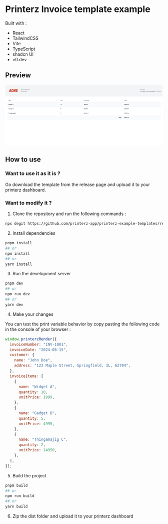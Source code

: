 # Printerz Invoice template example

Built with :

- React
- TailwindCSS
- Vite
- TypeScript
- shadcn UI
- v0.dev

## Preview

![Preview](./assets/preview.png)

## How to use

### Want to use it as it is ?

Go download the template from the release page and upload it to your printerz dashboard.

### Want to modify it ?

1. Clone the repository and run the following commands :

```bash
npx degit https://github.com/printerz-app/printerz-example-templates/react-invoice-template
```

2. Install dependencies

```bash
pnpm install
## or
npm install
## or
yarn install
```

3. Run the development server

```bash
pnpm dev
## or
npm run dev
## or
yarn dev
```

4. Make your changes

You can test the print variable behavior by copy pasting the following code in the console of your browser :

```js
window.printerzRender({
  invoiceNumber: "INV-1001",
  invoiceDate: "2024-08-15",
  customer: {
    name: "John Doe",
    address: "123 Maple Street, Springfield, IL, 62704",
  },
  invoiceItems: [
    {
      name: "Widget A",
      quantity: 10,
      unitPrice: 1999,
    },
    {
      name: "Gadget B",
      quantity: 5,
      unitPrice: 4995,
    },
    {
      name: "Thingamajig C",
      quantity: 2,
      unitPrice: 14950,
    },
  ],
});
```

5. Build the project

```bash
pnpm build
## or
npm run build
## or
yarn build
```

6. Zip the dist folder and upload it to your printerz dashboard
